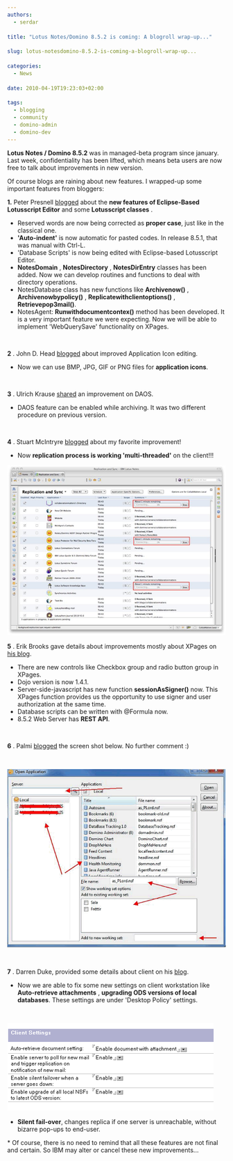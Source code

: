 ```yaml
---
authors:
  - serdar

title: "Lotus Notes/Domino 8.5.2 is coming: A blogroll wrap-up..."

slug: lotus-notesdomino-8.5.2-is-coming-a-blogroll-wrap-up...

categories:
  - News

date: 2010-04-19T19:23:03+02:00

tags:
  - blogging
  - community
  - domino-admin
  - domino-dev
---
```


**Lotus Notes / Domino 8.5.2** was in managed-beta program since january. Last week, confidentiality has been lifted, which means beta users are now free to talk about improvements in new version.

Of course blogs are raining about new features. I wrapped-up some important features from bloggers:
<!-- more -->
**1.** Peter Presnell [blogged](http://www.bleedyellow.com/blogs/dotdomino/entry/product_review_else_8_5_2_lotusscript_8_5_23?lang=en_us) about the **new features of Eclipse-Based Lotusscript Editor** and some **Lotusscript classes** .

* Reserved words are now being corrected as **proper case**, just like in the classical one.
* **'Auto-indent'** is now automatic for pasted codes. In release 8.5.1, that was manual with Ctrl-L.
* 'Database Scripts' is now being edited with Eclipse-based Lotusscript Editor.
* **NotesDomain** , **NotesDirectory** , **NotesDirEntry** classes has been added. Now we can develop routines and functions to deal with directory operations.
* NotesDatabase class has new functions like **Archivenow()** , **Archivenowbypolicy()** , **Replicatewithclientoptions()** , **Retrievepop3mail()**.
* NotesAgent: **Runwithdocumentcontex()** method has been developed. It is a very important feature we were expecting. Now we will be able to implement 'WebQuerySave' functionality on XPages.

<br />

**2** . John D. Head [blogged](http://www.johndavidhead.com/jhead/johnhead.nsf/dx/8.5.2-finally-makes-database-icons-rock) about improved Application Icon editing.

* Now we can use BMP, JPG, GIF or PNG files for **application icons**.

<br />

**3** . Ulrich Krause [shared](http://www.eknori.de/2010-04-19/daos-enhancement-in-8-5-2/) an improvement on DAOS.

* DAOS feature can be enabled while archiving. It was two different procedure on previous version.

<br />

**4** . Stuart McIntryre [blogged](http://blog.collaborationmatters.com/blog/cmblog.nsf/dx/my-favourite-enhancement-in-notes-8.5.2) about my favorite improvement!

* Now **replication process is working 'multi-threaded'** on the client!!!

![Image:Lotus Notes/Domino 8.5.2 is coming: A blogroll wrap-up...](../../images/imported/lotus-notesdomino-8-5-2-is-coming-a-blogroll-wrap-up-M2.jpeg)

**5** . Erik Brooks gave details about improvements mostly about XPages on [his blog](http://www.bleedyellow.com/blogs/erik/entry/8_5_2_notes_domino11?lang=en_us).

* There are new controls like Checkbox group and radio button group in XPages.
* Dojo version is now 1.4.1.
* Server-side-javascript has new function **sessionAsSigner()** now. This XPages function provides us the opportunity to use signer and user authorization at the same time.
* Database scripts can be written with @Formula now.
* 8.5.2 Web Server has **REST API**.

<br />

**6** . Palmi [blogged](http://northrenlotusblog.wordpress.com/2010/04/18/8-5-2-notesdomino-funs-stuff/) the screen shot below. No further comment :)

<br />

![Image:Lotus Notes/Domino 8.5.2 is coming: A blogroll wrap-up...](../../images/imported/lotus-notesdomino-8-5-2-is-coming-a-blogroll-wrap-up-M3.gif)

<br />

**7** . Darren Duke, provided some details about client on his [blog](http://blog.darrenduke.net/Darren/DDBZ.nsf/dx/8.5.2-unleashed-with-some-really-nice-features.htm).

* Now we are able to fix some new settings on client workstation like **Auto-retrieve attachments** , **upgrading ODS versions of local databases**. These settings are under 'Desktop Policy' settings.

<br />

![Image:Lotus Notes/Domino 8.5.2 is coming: A blogroll wrap-up...](../../images/imported/lotus-notesdomino-8-5-2-is-coming-a-blogroll-wrap-up-M4.gif)

* **Silent fail-over**, changes replica if one server is unreachable, without bizarre pop-ups to end-user.


\* Of course, there is no need to remind that all these features are not final and certain. So IBM may alter or cancel these new improvements...
